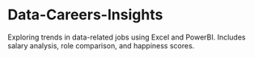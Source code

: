 # Data-Careers-Insights
Exploring trends in data-related jobs using Excel and PowerBI. Includes salary analysis, role comparison, and happiness scores.
